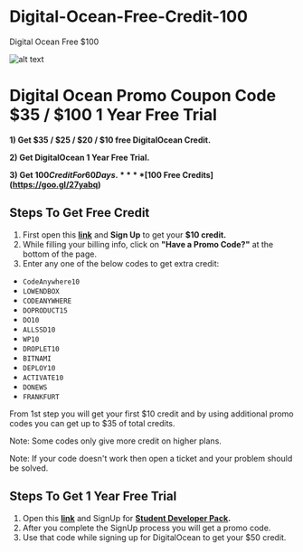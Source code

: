 # Digital-Ocean-Free-Credit-100
Digital Ocean Free $100

![alt text](https://pbs.twimg.com/media/DQY9YCeVQAEuxXn.png)

# Digital Ocean Promo Coupon Code $35 / $100 1 Year Free Trial

**1) Get $35 / $25 / $20 / $10 free DigitalOcean Credit.**

**2) Get DigitalOcean 1 Year Free Trial.**

**3) Get $100 Credit For 60 Days.**
  **[$100 Free Credits](https://goo.gl/27yabq)**

## Steps To Get Free Credit

1. First open this **[link](https://goo.gl/5zkJcG)** and **Sign Up** to get your **$10 credit.**
2. While filling your billing info, click on **"Have a Promo Code?"** at the bottom of the page.
3. Enter any one of the below codes to get extra credit: 

- `CodeAnywhere10`
- `LOWENDBOX`
- `CODEANYWHERE`
- `DOPRODUCT15`
- `DO10`
- `ALLSSD10`
- `WP10`
- `DROPLET10`
- `BITNAMI`
- `DEPLOY10`
- `ACTIVATE10`
- `DONEWS`
- `FRANKFURT`

From 1st step you will get your first $10 credit and by using additional promo codes you can get up to $35 of total credits.

Note: Some codes only give more credit on higher plans.

Note: If your code doesn't work then open a ticket and your problem should be solved.

## Steps To Get 1 Year Free Trial

1. Open this **[link](https://goo.gl/5zkJcG)** and SignUp for **[Student Developer Pack](https://education.github.com/pack).**
2. After you complete the SignUp process you will get a promo code.
3. Use that code while signing up for DigitalOcean to get your $50 credit.
